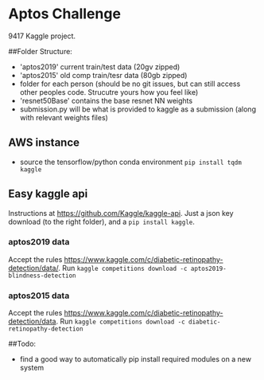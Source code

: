 # Aptos Challenge

9417 Kaggle project.

##Folder Structure:
- 'aptos2019' current train/test data (20gv zipped)
- 'aptos2015' old comp train/tesr data (80gb zipped)
- folder for each person (should be no git issues, but can still access other peoples code. Strucutre yours how you feel like)
- 'resnet50Base' contains the base resnet NN weights
- submission.py will be what is provided to kaggle as a submission (along with relevant weights files)

## AWS instance
- source the tensorflow/python conda environment
`pip install tqdm kaggle`

## Easy kaggle api
Instructions at https://github.com/Kaggle/kaggle-api. Just a json key download (to the right folder), and a `pip install kaggle`.

### aptos2019 data
Accept the rules https://www.kaggle.com/c/diabetic-retinopathy-detection/data/. Run `kaggle competitions download -c aptos2019-blindness-detection`

### aptos2015 data
Accept the rules https://www.kaggle.com/c/diabetic-retinopathy-detection/data. Run `kaggle competitions download -c diabetic-retinopathy-detection`



##Todo:
- find a good way to automatically pip install required modules on a new system